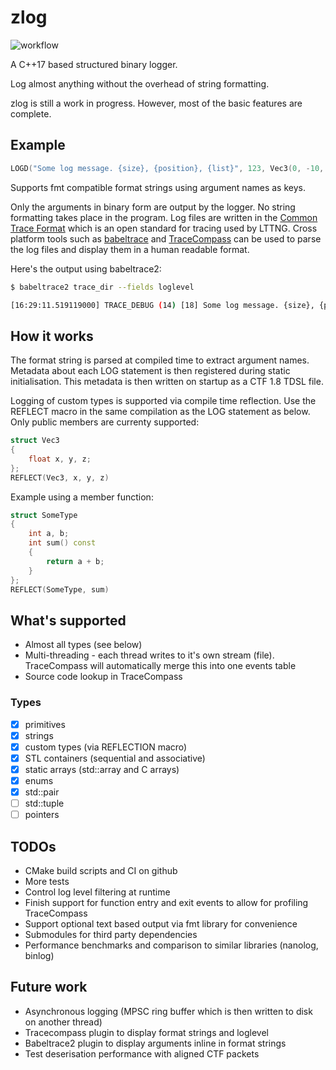 # zlog

![workflow](https://github.com/mayurp/zlog/actions/workflows/cmake.yml/badge.svg)

A C++17 based structured binary logger.

Log almost anything without the overhead of string formatting.

zlog is still a work in progress. However, most of the basic features are complete.

## Example

```cpp
LOGD("Some log message. {size}, {position}, {list}", 123, Vec3(0, -10, 5), std::list<int>{2, 4, 5}); 
```

Supports fmt compatible format strings using argument names as keys.
 
Only the arguments in binary form are output by the logger. No string formatting takes place in the program.
Log files are written in the [Common Trace Format](https://diamon.org/ctf) which is an open standard for tracing used by LTTNG.
Cross platform tools such as [babeltrace](https://babeltrace.org) and [TraceCompass](https://www.eclipse.org/tracecompass) can be used to parse the log files and display them in a human readable format.

Here's the output using babeltrace2:  
```sh
$ babeltrace2 trace_dir --fields loglevel

[16:29:11.519119000] TRACE_DEBUG (14) [18] Some log message. {size}, {position}, {list}: { size = 123, position = { x = 0, y = -10, z = 5 }, list_length = 3, list = [ [0] = 2, [1] = 4, [2] = 5 ] }
```

## How it works

The format string is parsed at compiled time to extract argument names. Metadata about each LOG statement is then registered during static initialisation.
This metadata is then written on startup as a CTF 1.8 TDSL file.

Logging of custom types is supported via compile time reflection. Use the REFLECT macro in the same compilation as the LOG statement as below.
Only public members are currenty supported:

```cpp
struct Vec3
{
    float x, y, z;    
};
REFLECT(Vec3, x, y, z)
```

Example using a member function:

```cpp
struct SomeType
{
    int a, b;
    int sum() const
    {
        return a + b;
    }
};
REFLECT(SomeType, sum)
```

## What's supported

* Almost all types (see below)
* Multi-threading - each thread writes to it's own stream (file). TraceCompass will automatically merge this into one events table  
* Source code lookup in TraceCompass

### Types
- [x] primitives
- [x] strings 
- [x] custom types (via REFLECTION macro)
- [x] STL containers (sequential and associative)
- [x] static arrays (std::array and C arrays)
- [x] enums
- [x] std::pair
- [ ] std::tuple
- [ ] pointers

## TODOs
* CMake build scripts and CI on github
* More tests
* Control log level filtering at runtime
* Finish support for function entry and exit events to allow for profiling TraceCompass
* Support optional text based output via fmt library for convenience
* Submodules for third party dependencies
* Performance benchmarks and comparison to similar libraries (nanolog, binlog)

## Future work
* Asynchronous logging (MPSC ring buffer which is then written to disk on another thread)
* Tracecompass plugin to display format strings and loglevel
* Babeltrace2 plugin to display arguments inline in format strings
* Test deserisation performance with aligned CTF packets 
